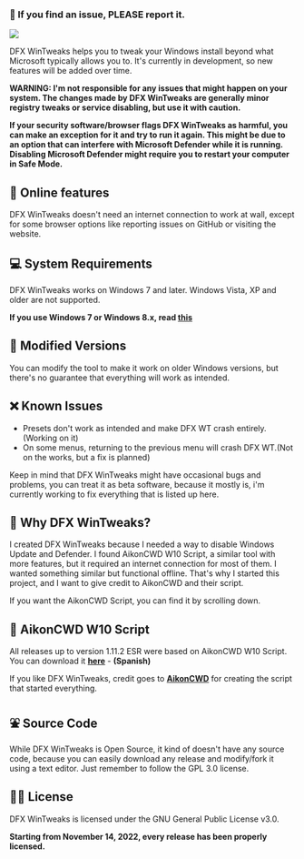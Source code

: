 ### 🙏 If you find an issue, PLEASE report it.

![](https://raw.githubusercontent.com/ivandfx/DFXWinTweaks/main/images/NEW_github_banner.png)

DFX WinTweaks helps you to tweak your Windows install beyond what Microsoft typically allows you to. It's currently in development, so new features will be added over time.

**WARNING: I'm not responsible for any issues that might happen on your system. The changes made by DFX WinTweaks are generally minor registry tweaks or service disabling, but use it with caution.**

**If your security software/browser flags DFX WinTweaks as harmful, you can make an exception for it and try to run it again. This might be due to an option that can interfere with Microsoft Defender while it is running. Disabling Microsoft Defender might require you to restart your computer in Safe Mode.**

## 🐇 Online features
DFX WinTweaks doesn't need an internet connection to work at wall, except for some browser options like reporting issues on GitHub or visiting the website.

## 💻 System Requirements
DFX WinTweaks works on Windows 7 and later. Windows Vista, XP and older are not supported.

**If you use Windows 7 or Windows 8.x, read [this](https://ivandfx.github.io/DFXWinTweaks/posts/fin-sunsetting-nt6.html)**

## 💱 Modified Versions
You can modify the tool to make it work on older Windows versions, but there's no guarantee that everything will work as intended.

## ❌ Known Issues
- Presets don't work as intended and make DFX WT crash entirely. (Working on it)
- On some menus, returning to the previous menu will crash DFX WT.(Not on the works, but a fix is planned)

Keep in mind that DFX WinTweaks might have occasional bugs and problems, you can treat it as beta software, because it mostly is, i'm currently working to fix everything that is listed up here.

## 🧀 Why DFX WinTweaks?
I created DFX WinTweaks because I needed a way to disable Windows Update and Defender. I found AikonCWD W10 Script, a similar tool with more features, but it required an internet connection for most of them. I wanted something similar but functional offline. That's why I started this project, and I want to give credit to AikonCWD and their script.

If you want the AikonCWD Script, you can find it by scrolling down.

## 🧭 AikonCWD W10 Script
All releases up to version 1.11.2 ESR were based on AikonCWD W10 Script. You can download it [**here**](https://github.com/aikoncwd/win10script) - **(Spanish)**

If you like DFX WinTweaks, credit goes to [**AikonCWD**](https://github.com/aikoncwd) for creating the script that started everything.

## ⛲ Source Code
While DFX WinTweaks is Open Source, it kind of doesn't have any source code, because you can easily download any release and modify/fork it using a text editor. Just remember to follow the GPL 3.0 license.

## 👨‍🎓 License
DFX WinTweaks is licensed under the GNU General Public License v3.0.

**Starting from November 14, 2022, every release has been properly licensed.**
